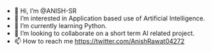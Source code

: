 - 👋 Hi, I’m @ANISH-SR
- 👀 I’m interested in Application based use of Artificial Intelligence.
- 🌱 I’m currently learning Python.
- 💞️ I’m looking to collaborate on a short term AI related project.
- 📫 How to reach me https://twitter.com/AnishRawat04272

<!---
ANISH-SR/ANISH-SR is a ✨ special ✨ repository because its `README.md` (this file) appears on your GitHub profile.
You can click the Preview link to take a look at your changes.
--->
